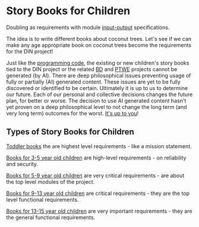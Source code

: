 # Story Books for Children

Doubling as requirements with module [input-output](https://github.com/beyond-decentralized/AIRroot/issues/4) specifications.

The idea is to write different books about coconut trees. Let's see if we can make any age appropriate book on coconut trees become the requirements for the DIN project!

Just like the <a href="../../../../issues/1">programming code</a>, the existing or new children's story books tied to the DIN project or the related [BD](https://github.com/beyond-decentralized) and [PTWE](https://github.com/Past-The-War-Earth/) projects cannot be generated (by AI).  There are deep philosophical issues preventing usage of fully or partially (AI) generated content.  These issues are yet to be fully discovered or identified to be certain.  Ultimately it is up to us to determine our future.  Each of our personal and collective decisions changes the future plan, for better or worse.  The decision to use AI generated content hasn't yet proven on a deep philosophical level to not change the long term (and very long term) outcomes for the worst.  <a href="https://www.youtube.com/watch?v=le1QF3uoQNg">It's up to you</a>!

## Types of Story Books for Children

[Toddler books](./Age_1_to_3) the are highest level requirements - like a mission statement.

[Books for 3-5 year old children](./Age_3_to_5) are high-level requirements -  on reliability and security.

[Books for 5-9 year old children](./Age_5_to_9) are very critical requirements - are about the top level modules of the project.

[Books for 9-13 year old children](./Age_9_to_13) are critical requirements - they are the top level functional requirements.

[Books for 13-15 year old children](./Age_13_to_15) are very important requirements - they are the general functional requirements.
